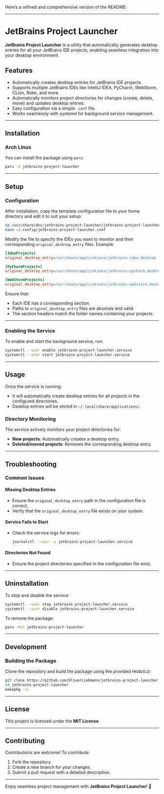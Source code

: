 Here’s a refined and comprehensive version of the README:

---

# JetBrains Project Launcher

**JetBrains Project Launcher** is a utility that automatically generates desktop entries for all your JetBrains IDE projects, enabling seamless integration into your desktop environment.

## Features

- Automatically creates desktop entries for JetBrains IDE projects.
- Supports multiple JetBrains IDEs like IntelliJ IDEA, PyCharm, WebStorm, CLion, Rider, and more.
- Automatically monitors project directories for changes (create, delete, move) and updates desktop entries.
- Easy configuration via a simple `.conf` file.
- Works seamlessly with systemd for background service management.

---

## Installation

### Arch Linux

You can install the package using `paru`:

```bash
paru -S jetbrains-project-launcher
```

---

## Setup

### Configuration

After installation, copy the template configuration file to your home directory and edit it to suit your setup:

```bash
cp /usr/share/doc/jetbrains-project-launcher/jetbrains-project-launcher.conf.template ~/.config/jetbrains-project-launcher.conf
nano ~/.config/jetbrains-project-launcher.conf
```

Modify the file to specify the IDEs you want to monitor and their corresponding `original_desktop_entry` files. Example:

```ini
[IdeaProjects]
original_desktop_entry=/usr/share/applications/jetbrains-idea.desktop

[PyCharmProjects]
original_desktop_entry=/usr/share/applications/jetbrains-pycharm.desktop

[WebStormProjects]
original_desktop_entry=/usr/share/applications/jetbrains-webstorm.desktop
```

Ensure that:
- Each IDE has a corresponding section.
- Paths to `original_desktop_entry` files are absolute and valid.
- The section headers match the folder names containing your projects.

---

### Enabling the Service

To enable and start the background service, run:

```bash
systemctl --user enable jetbrains-project-launcher.service
systemctl --user start jetbrains-project-launcher.service
```

---

## Usage

Once the service is running:
- It will automatically create desktop entries for all projects in the configured directories.
- Desktop entries will be stored in `~/.local/share/applications/`.

### Directory Monitoring

The service actively monitors your project directories for:
- **New projects**: Automatically creates a desktop entry.
- **Deleted/moved projects**: Removes the corresponding desktop entry.

---

## Troubleshooting

### Common Issues

#### Missing Desktop Entries
- Ensure the `original_desktop_entry` path in the configuration file is correct.
- Verify that the `original_desktop_entry` file exists on your system.

#### Service Fails to Start
- Check the service logs for errors:
  ```bash
  journalctl --user -u jetbrains-project-launcher.service
  ```

#### Directories Not Found
- Ensure the project directories specified in the configuration file exist.

---

## Uninstallation

To stop and disable the service:
```bash
systemctl --user stop jetbrains-project-launcher.service
systemctl --user disable jetbrains-project-launcher.service
```

To remove the package:
```bash
paru -Rns jetbrains-project-launcher
```

---

## Development

### Building the Package

Clone the repository and build the package using the provided `PKGBUILD`:

```bash
git clone https://github.com/OliverLiebmann/jetbrains-project-launcher
cd jetbrains-project-launcher
makepkg -si
```

---

## License

This project is licensed under the **MIT License**.

---

## Contributing

Contributions are welcome! To contribute:
1. Fork the repository.
2. Create a new branch for your changes.
3. Submit a pull request with a detailed description.

---

Enjoy seamless project management with **JetBrains Project Launcher**! 🚀